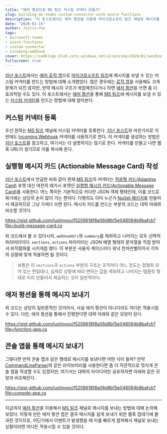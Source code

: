 ```yaml
---
title: "애저 펑션으로 MS 팀즈 커스텀 커넥터 만들기"
slug: building-ms-teams-custom-connector-with-azure-functions
description: "이 포스트에서는 애저 펑션을 이용해 마이크로소프트 팀즈 채널로 메시지를 보내는 커스텀 커넥터를 만드는 방법에 대해 다뤄봅니다."
date: "2020-01-15"
author: Justin-Yoo
tags:
- microsoft-teams
- azure-functions
- custom-connector
- incoming-webhook
cover: https://sa0blogs.blob.core.windows.net/aliencube/2020/01/sending-messages-to-microsoft-teams-via-azure-functions-00.png
fullscreen: true
---
```


[자난 포스트][prev post]에서는 [애저 로직 앱][az log app]으로 [마이크로소프트 팀즈][ms teams]에 메시지를 보낼 수 있는 커스텀 커넥터를 만드는 방법에 대해 소개했었다. 많은 경우에는 [로직 앱][az log app]을 사용해도 크게 문제가 되진 않지만, 만약 메시지 구조가 복잡해진다거나 하면 [애저 펑션][az func]을 쓰면 좀 더 효과적일 수도 있다. 이 포스트에서는 [애저 펑션][az func]을 통해 [MS 팀즈][ms teams]에 메시지를 보낼 수 있는 [커스텀 커넥터][ms teams cus con]를 만드는 방법에 대해 알아본다.


## 커스텀 커넥터 등록 ##

우선 원하는 [MS 팀즈][ms teams] 채널에 커스텀 커넥터를 등록한다. [지난 포스트][prev post]와 마찬가지로 이번에도 [Incoming Webhook][ms teams webhook] 커넥터를 사용하기로 한다. 이 커넥터를 생성하는 방법은 [지난 포스트][prev post]를 참고하고, 여기서는 더 설명하지는 않기로 한다. 커넥터를 만들고 나면 웹훅 URL이 생기므로 이를 복사해 둔다.


## 실행형 메시지 카드 (Actionable Message Card) 작성 ##

[지난 포스트][prev post]에서 언급한 바와 같이 현재 [MS 팀즈][ms teams]의 커넥터는 [적응형 카드(Adaptive Card)][ms teams ac] 포맷 대신 여전히 레거시 포맷인 [실행형 메시지 카드(Actionable Message Card)][ms teams amc]를 사용한다. 어느 쪽이든 기본적으로 커다란 JSON 객체 형태인데, 이를 코드로 짜기에는 상당히 손이 많이 가는 편이다. 다행히도 이미 누군가 [NuGet 패키지][nuget amc]를 만들어서 제공하므로 그냥 가져다 쓰면 된다. 메시지 카드를 만드는 부분의 코드는 대략 아래와 비슷할 것이다.

https://gist.github.com/justinyoo/f5208618f8a06d8b15e048094b8bafcb?file=build-message-card.cs

위 코드에서 볼 수 있다시피, `webhookUri`와 `summary`를 제외하고 나머지는 모두 선택적 파라미터이다. `sections`, `actions` 파라미터는 JSON 배열 형태의 문자열을 직접 받아서 비직렬화를 시키게끔 했다. 이 부분은 사용자 케이스마다 워낙 천차만별이어서 각자의 상황에 맞게 적용하면 될 것이다.

> 보통은 이 `sections`과 `actions` 부분의 구조는 조직마다 어느 정도는 정형화 되어 있는 편일테니, 실제로 상황에 따라 변하는 값을 제외하고 나머지는 템플릿 형태로 미리 만들어서 제공하는 것이 일반적이다.


## 애저 펑션을 통해 메시지 보내기 ##

위 코드는 상당히 일반론적인 것이어서, 사실 애저 펑션이 아니더라도 어디든 적용시킬 수 있다. 다만, 애저 펑션을 통해서 진행한다면 대략 아래와 같은 모양이 된다.

https://gist.github.com/justinyoo/f5208618f8a06d8b15e048094b8bafcb?file=function-app.cs


## 콘솔 앱을 통해 메시지 보내기 ##

그렇다면 만약 콘솔 앱과 같은 형태로 메시지를 보낸다면 어떤 식이 될까? 만약 [CommandLineParser][nuget clp]와 같은 라이브러리를 사용한다면 좀 더 직관적으로 멋지게 콘솔 앱을 작성할 수도 있겠지만, 여기서는 대략의 아이디어만 공유하자면 아래와 같은 모양과 비슷해진다.

https://gist.github.com/justinyoo/f5208618f8a06d8b15e048094b8bafcb?file=console-app.cs

---

지금까지 [애저 펑션][az func]을 이용해서 [MS 팀즈][ms teams] 채널로 메시지를 보내는 방법에 대해 논의해 보았다. 이렇게 만든 애저 펑션 앱은 결국 메시지를 쉽게 보내기 위한 웹훅 껍데기에 불과한 것이므로, 어딘가에서 이벤트가 발생했을 때 이를 빠르게 캡쳐해서 채널로 보내는 상황이라면 어디든 적용시킬 수 있을 것이다.



[prev post]: https://blog.aliencube.org/ko/2019/08/28/two-ways-building-ms-teams-custom-connector-with-logic-apps/

[az log app]: https://docs.microsoft.com/ko-kr/azure/logic-apps/logic-apps-overview?WT.mc_id=aliencubeorg-blog-juyoo
[az func]: https://docs.microsoft.com/ko-kr/azure/azure-functions/functions-overview?WT.mc_id=aliencubeorg-blog-juyoo

[ms teams]: https://products.office.com/ko-kr/microsoft-teams/group-chat-software?WT.mc_id=aliencubeorg-blog-juyoo
[ms teams cus con]: https://docs.microsoft.com/ko-kr/microsoftteams/office-365-custom-connectors?WT.mc_id=aliencubeorg-blog-juyoo
[ms teams webhook]: https://docs.microsoft.com/ko-kr/microsoftteams/platform/webhooks-and-connectors/how-to/add-incoming-webhook?WT.mc_id=aliencubeorg-blog-juyoo
[ms teams ac]: https://docs.microsoft.com/ko-kr/outlook/actionable-messages/adaptive-card?WT.mc_id=aliencubeorg-blog-juyoo
[ms teams amc]: https://docs.microsoft.com/ko-kr/outlook/actionable-messages/message-card-reference?WT.mc_id=aliencubeorg-blog-juyoo

[nuget amc]: https://www.nuget.org/packages/MessageCardModel/
[nuget clp]: https://www.nuget.org/packages/CommandLineParser/
